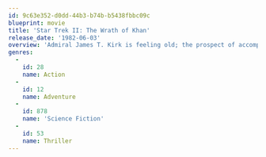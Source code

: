 ```yaml
---
id: 9c63e352-d0dd-44b3-b74b-b5438fbbc09c
blueprint: movie
title: 'Star Trek II: The Wrath of Khan'
release_date: '1982-06-03'
overview: 'Admiral James T. Kirk is feeling old; the prospect of accompanying his old ship the Enterprise on a two week cadet cruise is not making him feel any younger. But the training cruise becomes a a life or death struggle when Khan escapes from years of exile and captures the power of creation itself.'
genres:
  -
    id: 28
    name: Action
  -
    id: 12
    name: Adventure
  -
    id: 878
    name: 'Science Fiction'
  -
    id: 53
    name: Thriller
---
```

